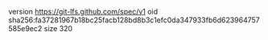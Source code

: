 version https://git-lfs.github.com/spec/v1
oid sha256:fa37281967b18bc25facb128bd8b3c1efc0da347933fb6d623964757585e9ec2
size 320

